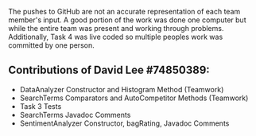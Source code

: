 The pushes to GitHub are not an accurate representation of each team member's input. A good portion of the work was
done one computer but while the entire team was present and working through problems. Additionally, Task 4 was 
live coded so multiple peoples work was committed by one person.


Contributions of David Lee #74850389:
-
- DataAnalyzer Constructor and Histogram Method (Teamwork)
- SearchTerms Comparators and AutoCompetitor Methods (Teamwork)
- Task 3 Tests
- SearchTerms Javadoc Comments
- SentimentAnalyzer Constructor, bagRating, Javadoc Comments